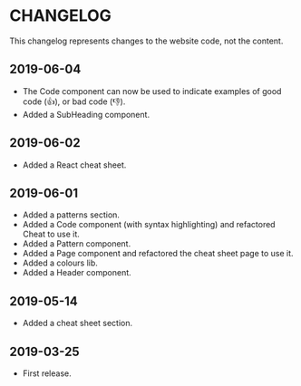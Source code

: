 # CHANGELOG

This changelog represents changes to the website code, not the content.

## 2019-06-04

- The Code component can now be used to indicate examples of good code (👍), or bad code (👎).
- Added a SubHeading component.

## 2019-06-02

- Added a React cheat sheet.

## 2019-06-01

- Added a patterns section.
- Added a Code component (with syntax highlighting) and refactored Cheat to use it.
- Added a Pattern component.
- Added a Page component and refactored the cheat sheet page to use it.
- Added a colours lib.
- Added a Header component.

## 2019-05-14

- Added a cheat sheet section.

## 2019-03-25

- First release.